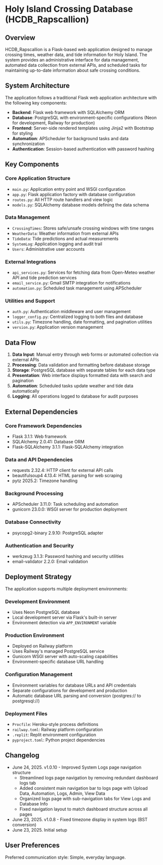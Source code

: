 # Holy Island Crossing Database (HCDB_Rapscallion)

## Overview

HCDB_Rapscallion is a Flask-based web application designed to manage crossing times, weather data, and tide information for Holy Island. The system provides an administrative interface for data management, automated data collection from external APIs, and scheduled tasks for maintaining up-to-date information about safe crossing conditions.

## System Architecture

The application follows a traditional Flask web application architecture with the following key components:

- **Backend**: Flask web framework with SQLAlchemy ORM
- **Database**: PostgreSQL with environment-specific configurations (Neon for development, Railway for production)
- **Frontend**: Server-side rendered templates using Jinja2 with Bootstrap for styling
- **Automation**: APScheduler for background tasks and data synchronization
- **Authentication**: Session-based authentication with password hashing

## Key Components

### Core Application Structure
- `main.py`: Application entry point and WSGI configuration
- `app.py`: Flask application factory with database configuration
- `routes.py`: All HTTP route handlers and view logic
- `models.py`: SQLAlchemy database models defining the data schema

### Data Management
- `CrossingTimes`: Stores safe/unsafe crossing windows with time ranges
- `WeatherData`: Weather information from external APIs
- `TideData`: Tide predictions and actual measurements
- `SystemLog`: Application logging and audit trail
- `Users`: Administrative user accounts

### External Integrations
- `api_services.py`: Services for fetching data from Open-Meteo weather API and tide prediction services
- `email_service.py`: Gmail SMTP integration for notifications
- `automation.py`: Scheduled task management using APScheduler

### Utilities and Support
- `auth.py`: Authentication middleware and user management
- `logger_config.py`: Centralized logging to both files and database
- `utils.py`: Timezone handling, date formatting, and pagination utilities
- `version.py`: Application version management

## Data Flow

1. **Data Input**: Manual entry through web forms or automated collection via external APIs
2. **Processing**: Data validation and formatting before database storage
3. **Storage**: PostgreSQL database with separate tables for each data type
4. **Presentation**: Web interface displays formatted data with search and pagination
5. **Automation**: Scheduled tasks update weather and tide data automatically
6. **Logging**: All operations logged to database for audit purposes

## External Dependencies

### Core Framework Dependencies
- Flask 3.1.1: Web framework
- SQLAlchemy 2.0.41: Database ORM
- Flask-SQLAlchemy 3.1.1: Flask-SQLAlchemy integration

### Data and API Dependencies
- requests 2.32.4: HTTP client for external API calls
- beautifulsoup4 4.13.4: HTML parsing for web scraping
- pytz 2025.2: Timezone handling

### Background Processing
- APScheduler 3.11.0: Task scheduling and automation
- gunicorn 23.0.0: WSGI server for production deployment

### Database Connectivity
- psycopg2-binary 2.9.10: PostgreSQL adapter

### Authentication and Security
- werkzeug 3.1.3: Password hashing and security utilities
- email-validator 2.2.0: Email validation

## Deployment Strategy

The application supports multiple deployment environments:

### Development Environment
- Uses Neon PostgreSQL database
- Local development server via Flask's built-in server
- Environment detection via `APP_ENVIRONMENT` variable

### Production Environment
- Deployed on Railway platform
- Uses Railway's managed PostgreSQL service
- Gunicorn WSGI server with auto-scaling capabilities
- Environment-specific database URL handling

### Configuration Management
- Environment variables for database URLs and API credentials
- Separate configurations for development and production
- Automatic database URL parsing and conversion (postgres:// to postgresql://)

### Deployment Files
- `Procfile`: Heroku-style process definitions
- `railway.toml`: Railway platform configuration
- `.replit`: Replit environment configuration
- `pyproject.toml`: Python project dependencies

## Changelog

- June 24, 2025. v1.0.10 - Improved System Logs page navigation structure
  - Streamlined logs page navigation by removing redundant dashboard logs tab
  - Added consistent main navigation bar to logs page with Upload Data, Automation, Logs, Admin, View Data
  - Organized logs page with sub-navigation tabs for View Logs and Database Info
  - Fixed navigation layout to match dashboard structure across all pages
- June 23, 2025. v1.0.8 - Fixed timezone display in system logs (BST conversion)
- June 23, 2025. Initial setup

## User Preferences

Preferred communication style: Simple, everyday language.